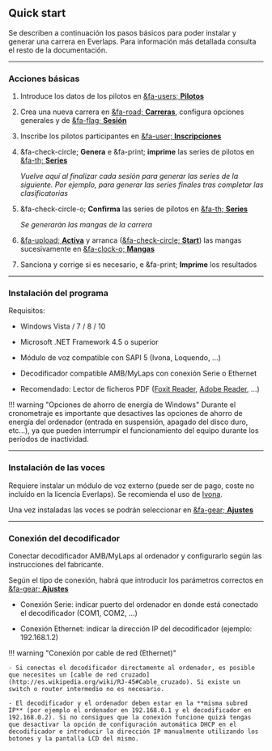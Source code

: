 ## Quick start

Se describen a continuación los pasos básicos para poder instalar y generar una carrera en Everlaps. Para información más detallada consulta el resto de la documentación.

---

### Acciones básicas

1.  Introduce los datos de los pilotos en [&fa-users; **Pilotos**](./user-guide/drivers/index.html)

2.  Crea una nueva carrera en [&fa-road; **Carreras**](./user-guide/races/index.html), configura opciones generales y de [&fa-flag; **Sesión**](./race-formats/qualify-finals/index.html)

3.  Inscribe los pilotos participantes en [&fa-user; **Inscripciones**](./user-guide/races/index.html#inscripciones)

4.  &fa-check-circle; **Genera** e &fa-print; **imprime** las series de pilotos en [&fa-th; **Series**](./user-guide/races/index.html#series)

	*Vuelve aquí al finalizar cada sesión para generar las series de la siguiente. Por ejemplo, para generar las series finales tras completar las clasificatorias*

5.  &fa-check-circle-o; **Confirma** las series de pilotos en [&fa-th; **Series**](./user-guide/races/index.html#series)

	*Se generarán las mangas de la carrera*

6.  [&fa-upload; **Activa**](./user-guide/heats/index.html#mangas_1) y arranca ([&fa-check-circle; **Start**](./user-guide/heats/index.html#control-de-la-manga-activa)) las mangas sucesivamente en [&fa-clock-o; **Mangas**](./user-guide/heats/index.html)

7.  Sanciona y corrige si es necesario, e &fa-print; **Imprime** los resultados

---

### Instalación del programa

Requisitos:

- Windows Vista / 7 / 8 / 10

- Microsoft .NET Framework 4.5 o superior

- Módulo de voz compatible con SAPI 5 (Ivona, Loquendo, ...)

- Decodificador compatible AMB/MyLaps con conexión Serie o Ethernet

- Recomendado: Lector de ficheros PDF ([Foxit Reader](http://www.foxitsoftware.com/Secure_PDF_Reader/), [Adobe Reader](http://get.adobe.com/reader/), ...)

!!! warning "Opciones de ahorro de energía de Windows"
	Durante el cronometraje es importante que desactives las opciones de ahorro de energía del ordenador (entrada en suspensión, apagado del disco duro, etc...), ya que pueden interrumpir el funcionamiento del equipo durante los períodos de inactividad.  

---

### Instalación de las voces

Requiere instalar un módulo de voz externo (puede ser de pago, coste no incluído en la licencia Everlaps). Se recomienda el uso de [Ivona](http://www.ivona.com).

Una vez instaladas las voces se podrán seleccionar en [&fa-gear; **Ajustes**](./user-guide/config/index.html)

---

### Conexión del decodificador

Conectar decodificador AMB/MyLaps al ordenador y configurarlo según las instrucciones del fabricante.

Según el tipo de conexión, habrá que introducir los parámetros correctos en [&fa-gear; **Ajustes**](./user-guide/config/index.html)

- Conexión Serie: indicar puerto del ordenador en donde está conectado el decodificador (COM1, COM2, ...)

- Conexión Ethernet: indicar la dirección IP del decodificador (ejemplo: 192.168.1.2)


!!! warning "Conexión por cable de red (Ethernet)"
	
	- Si conectas el decodificador directamente al ordenador, es posible que necesites un [cable de red cruzado](http://es.wikipedia.org/wiki/RJ-45#Cable_cruzado). Si existe un switch o router intermedio no es necesario.
	
	- El decodificador y el ordenador deben estar en la **misma subred IP** (por ejemplo el ordenador en 192.168.0.1 y el decodificador en 192.168.0.2). Si no consigues que la conexión funcione quizá tengas que desactivar la opción de configuración automática DHCP en el decodificador e introducir la dirección IP manualmente utilizando los botones y la pantalla LCD del mismo.
	
	
	
